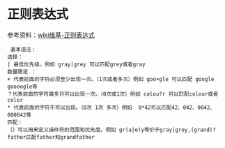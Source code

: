 # 正则表达式

参考资料：[wiki维基-正则表达式 ](https://zh.wikipedia.org/wiki/%E6%AD%A3%E5%88%99%E8%A1%A8%E8%BE%BE%E5%BC%8F)

```
 基本语法：
选择：
| 最低优先级。例如 gray|grey 可以匹配grey或者gray
数量限定 ：
+ 代表前面的字符必须至少出现一次。（1次或者多次）例如 goo+gle 可以匹配 google goooogle等
？代表前面的字符最多只可以出现一次。（0次或1次）例如 colou?r 可以匹配colour或者color
* 代表前面的字符不可以出现。（0次 1次 多次）例如  0*42可以匹配42、042、0042、000042等
匹配：
（）可以用来定义操作符的范围和优先度。例如 gr(a|e)y等价于gray|grey,(grand)?father匹配father和grandfather
```

